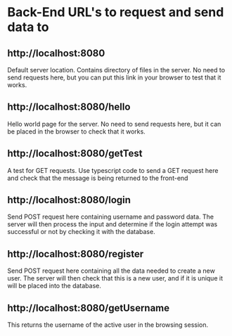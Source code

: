 # Back-End URL's to request and send data to 
## http://localhost:8080
Default server location. Contains directory of files in the server. No need to send requests here, but you can put this link in your browser to test that it works.
## http://localhost:8080/hello
Hello world page for the server. No need to send requests here, but it can be placed in the browser to check that it works.
## http://localhost:8080/getTest
A test for GET requests. Use typescript code to send a GET request here and check that the message is being returned to the front-end
## http://localhost:8080/login
Send POST request here containing username and password data. The server will then process the input and determine if the login attempt was successful or not by checking it with the database.
## http://localhost:8080/register
Send POST request here containing all the data needed to create a new user. The server will then check that this is a new user, and if it is unique it will be placed into the database.
## http://localhost:8080/getUsername
This returns the username of the active user in the browsing session.
